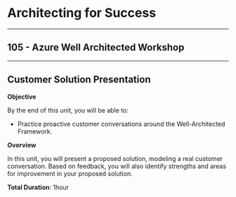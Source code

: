 # Architecting for Success

---

## 105 - Azure Well Architected Workshop

---

## Customer Solution Presentation

**Objective**

By the end of this unit, you will be able to:
* Practice proactive customer conversations around the Well-Architected Framework.

**Overview**

In this unit, you will present a proposed solution, modeling a real customer conversation. Based on feedback, you will also identify strengths and areas for improvement in your proposed solution.

**Total Duration**: 1hour